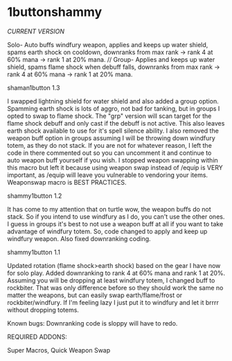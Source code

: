 # 1buttonshammy

_CURRENT VERSION_

Solo- Auto buffs windfury weapon, applies and keeps up water shield, spams earth shock on cooldown, downranks from max rank -> rank 4 at 60% mana -> rank 1 at 20% mana.
//
Group- Applies and keeps up water shield, spams flame shock when debuff falls, downranks from max rank -> rank 4 at 60% mana -> rank 1 at 20% mana.

shaman1button 1.3

I swapped lightning shield for water shield and also added a group option. Spamming earth shock is lots of aggro, not bad for tanking, but in groups I opted to swap to flame shock. The "grp" version will scan target for the flame shock debuff and only cast if the debuff is not active. This also leaves earth shock available to use for it's spell silence ability. I also removed the weapon buff option in groups assuming I will be throwing down windfury totem, as they do not stack. If you are not for whatever reason, I left the code in there commented out so you can uncomment it and continue to auto weapon buff yourself if you wish. I stopped weapon swapping within this macro but left it because using weapon swap instead of /equip is VERY important, as /equip will leave you vulnerable to vendoring your items. Weaponswap macro is BEST PRACTICES.



shammy1button 1.2

It has come to my attention that on turtle wow, the weapon buffs do not stack. So if you intend to use windfury as I do, you can't use the other ones. I guess in groups it's best to not use a weapon buff at all if you want to take advantage of windfury totem. So, code changed to apply and keep up windfury weapon. Also fixed downranking coding.



shammy1button 1.1

Updated rotation (flame shock>earth shock) based on the gear I have now for solo play. Added downranking to rank 4 at 60% mana and rank 1 at 20%. Assuming you will be dropping at least windfury totem, I changed buff to rockbiter. That was only difference before so they should work the same no matter the weapons, but can easily swap earth/flame/frost or rockbiter/windfury. If I'm feeling lazy I just put it to windfury and let it brrrr without dropping totems.

Known bugs: Downranking code is sloppy will have to redo.




REQUIRED ADDONS:

Super Macros, Quick Weapon Swap
